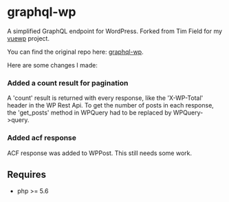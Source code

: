 # graphql-wp
A simplified GraphQL endpoint for WordPress.
Forked from Tim Field for my [vuewp](https://github.com/whuysmans/vuewp) project.

You can find the original repo here: [graphql-wp](https://github.com/tim-field/graphql-wp).

Here are some changes I made:

### Added a count result for pagination
A 'count' result is returned with every response, like the 'X-WP-Total' header in the WP Rest Api. To get the number of posts in each response, the 'get_posts' method in WPQuery had to be replaced by WPQuery->query.

### Added acf response
ACF response was added to WPPost. This still needs some work.

## Requires
+ php >= 5.6

